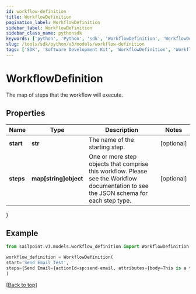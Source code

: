 ```yaml
---
id: workflow-definition
title: WorkflowDefinition
pagination_label: WorkflowDefinition
sidebar_label: WorkflowDefinition
sidebar_class_name: pythonsdk
keywords: ['python', 'Python', 'sdk', 'WorkflowDefinition', 'WorkflowDefinition'] 
slug: /tools/sdk/python/v3/models/workflow-definition
tags: ['SDK', 'Software Development Kit', 'WorkflowDefinition', 'WorkflowDefinition']
---
```


# WorkflowDefinition

The map of steps that the workflow will execute.

## Properties

Name | Type | Description | Notes
------------ | ------------- | ------------- | -------------
**start** | **str** | The name of the starting step. | [optional] 
**steps** | **map[string]object** | One or more step objects that comprise this workflow.  Please see the Workflow documentation to see the JSON schema for each step type. | [optional] 
}

## Example

```python
from sailpoint.v3.models.workflow_definition import WorkflowDefinition

workflow_definition = WorkflowDefinition(
start='Send Email Test',
steps={Send Email={actionId=sp:send-email, attributes={body=This is a test, from=sailpoint@sailpoint.com, recipientId.$=$.identity.id, subject=test}, nextStep=success, selectResult=null, type=ACTION}, success={type=success}}
)

```
[[Back to top]](#) 

